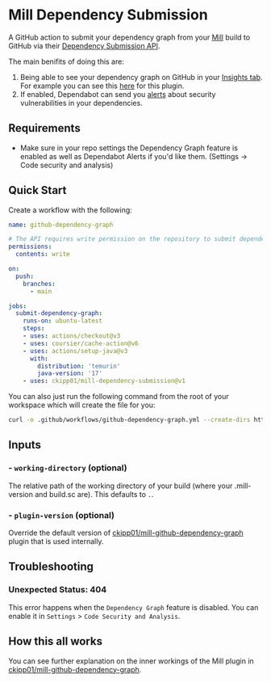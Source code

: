 # Mill Dependency Submission

A GitHub action to submit your dependency graph from your
[Mill](https://com-lihaoyi.github.io/mill/mill/Intro_to_Mill.html) build to
GitHub via their [Dependency Submission
API](https://github.blog/2022-06-17-creating-comprehensive-dependency-graph-build-time-detection/).

The main benifits of doing this are:

1. Being able to see your dependency graph on GitHub in your [Insights
   tab](https://docs.github.com/en/code-security/supply-chain-security/understanding-your-software-supply-chain/exploring-the-dependencies-of-a-repository#viewing-the-dependency-graph).
   For example you can see this
   [here](https://github.com/ckipp01/mill-github-dependency-graph/network/dependencies)
   for this plugin.
2. If enabled, Dependabot can send you
   [alerts](https://docs.github.com/en/code-security/dependabot/dependabot-alerts/viewing-and-updating-dependabot-alerts)
   about security vulnerabilities in your dependencies.

## Requirements

- Make sure in your repo settings the Dependency Graph feature is enabled as
    well as Dependabot Alerts if you'd like them. (Settings -> Code security and
    analysis) 

## Quick Start

Create a workflow with the following:

```yml
name: github-dependency-graph

# The API requires write permission on the repository to submit dependencies
permissions:
  contents: write

on:
  push:
    branches:
      - main

jobs:
  submit-dependency-graph:
    runs-on: ubuntu-latest
    steps:
    - uses: actions/checkout@v3
    - uses: coursier/cache-action@v6
    - uses: actions/setup-java@v3
      with:
        distribution: 'temurin'
        java-version: '17'
    - uses: ckipp01/mill-dependency-submission@v1
```

You can also just run the following command from the root of your workspace
which will create the file for you:

```sh
curl -o .github/workflows/github-dependency-graph.yml --create-dirs https://raw.githubusercontent.com/ckipp01/mill-github-dependency-graph/main/.github/workflows/github-dependency-graph.yml
```

## Inputs

### - `working-directory` (optional)

The relative path of the working directory of your build (where your
.mill-version and build.sc are). This defaults to `.`.

### - `plugin-version` (optional)

Override the default version of
[ckipp01/mill-github-dependency-graph](https://github.com/ckipp01/mill-github-dependency-graph)
plugin that is used internally.

## Troubleshooting

### Unexpected Status: 404

This error happens when the `Dependency Graph` feature is disabled. You can
enable it in `Settings` > `Code Security and Analysis`.

## How this all works

You can see further explanation on the inner workings of the Mill plugin in
[ckipp01/mill-github-dependency-graph](https://github.com/ckipp01/mill-github-dependency-graph).
